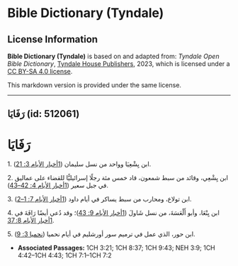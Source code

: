 # Bible Dictionary (Tyndale)

## License Information

**Bible Dictionary (Tyndale)** is based on and adapted from: _Tyndale Open Bible Dictionary_, [Tyndale House Publishers](https://tyndaleopenresources.com/), 2023, which is licensed under a [CC BY-SA 4.0 license](https://creativecommons.org/licenses/by-sa/4.0/legalcode.en).

This markdown version is provided under the same license.



--------------------------------

## رَفَايَا (id: 512061)

رَفَايَا
========

1\. ابن يِشْعِيَا وواحد من نسل سليمان ([1أخبار الأيام 3: 21](https://ref.ly/1Chr3:21)).

2\. ابن يِشْعِي، وقائد من سبط شمعون، قاد خمس مئة رجلًا إسرائيليًّا للقضاء على عماليق في جبل سعير ([1أخبار الأيام 4: 42–43](https://ref.ly/1Chr4:42-1Chr4:43)).

3\. ابن تولاع، ومحارب من سبط يساكر في أيام داود ([1أخبار الأيام 7: 1–2](https://ref.ly/1Chr7:1-1Chr7:2)).

4\. ابن يِنْعَا، وأبو أَلْعَسَةَ، من نسل شَاولَ ([1أخبار الأيام 9: 43](https://ref.ly/1Chr9:43))؛ وقد دُعي أيضًا رَافَةَ في [1أخبار الأيام 8: 37](https://ref.ly/1Chr8:37).

5\. ابن حور، الذي عمل في ترميم سور أورشليم في أيام نحميا ([نحميا 3: 9](https://ref.ly/Neh3:9)).

* **Associated Passages:** 1CH 3:21; 1CH 8:37; 1CH 9:43; NEH 3:9; 1CH 4:42–1CH 4:43; 1CH 7:1–1CH 7:2

